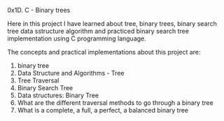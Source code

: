 0x1D. C - Binary trees

Here in this project I have learned about tree, binary trees, binary search tree data sstructure algorithm and practiced binary search tree implementation using C programming language.

The concepts and practical implementations about this project are:
1. binary tree
2. Data Structure and Algorithms - Tree
3. Tree Traversal
4. Binary Search Tree
5. Data structures: Binary Tree
6. What are the different traversal methods to go through a binary tree
7. What is a complete, a full, a perfect, a balanced binary tree
